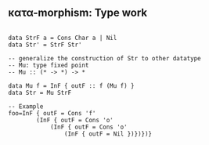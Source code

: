 κατα-morphism: Type work
------------------------

<pre class="haskell"><code>
data StrF a = Cons Char a | Nil
data Str' = StrF Str'

-- generalize the construction of Str to other datatype
-- Mu: type fixed point
-- Mu :: (* -> *) -> *

data Mu f = InF { outF :: f (Mu f) }
data Str = Mu StrF

-- Example
foo=InF { outF = Cons 'f'
		(InF { outF = Cons 'o'
			(InF { outF = Cons 'o'
				(InF { outF = Nil })})})}</code></pre>
